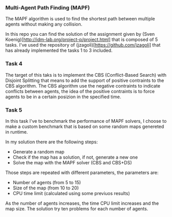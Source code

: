 ### Multi-Agent Path Finding (MAPF)
The MAPF algorithm is used to find the shortest path between multiple agents without making any collision.

In this repo you can find the solution of the assignment given by (Sven Koenig)[http://idm-lab.org/project-p/project.html] that is composed of 5 tasks.
I've used the repository of (jzagoli)[https://github.com/jzagoli] that has already implemented the tasks 1 to 3 included.


### Task 4
The target of this taks is to implement the CBS (Conflict-Based Search) with Disjoint Splitting that means to
add the support of positive contraints to the CBS algorithm. The CBS algorithm use the negative contraints to
indicate conflicts between agents, the idea of the positive contraints is to force agents to be in a certain posizion
in the specified time.

### Task 5
In this task I've to benchmark the performance of MAPF solvers, I choose to make a custom benchmark that is
based on some random maps genereted in runtime.

In my solution there are the following steps:
- Generate a random map
- Check if the map has a solution, if not, generate a new one
- Solve the map with the MAPF solver (CBS and CBS+DS)

Those steps are repeated with different parameters, the parameters are:
- Number of agents (from 5 to 15)
- Size of the map (from 10 to 20)
- CPU time limit (calculated using some previuos results)

As the number of agents increases, the time CPU limit increases and the map size. The solution try ten problems for each
number of agents.


